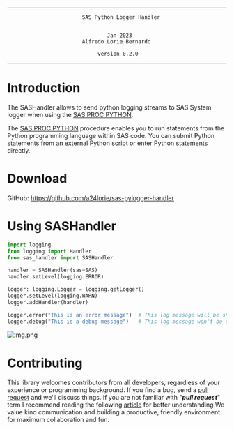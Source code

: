 ***
                            SAS Python Logger Handler
    

                                    Jan 2023
                            Alfredo Lorie Bernardo				

                                 version 0.2.0

***

# Introduction

The SASHandler allows to send python logging streams to SAS System logger when using the [SAS PROC PYTHON](https://go.documentation.sas.com/doc/en/pgmsascdc/default/proc/p0sj9pq2ryjlphn1ceq7ntpc1ipp.htm).

The [SAS PROC PYTHON](https://go.documentation.sas.com/doc/en/pgmsascdc/default/proc/p0sj9pq2ryjlphn1ceq7ntpc1ipp.htm) procedure enables you to run statements from the Python programming language within SAS code. 
You can submit Python statements from an external Python script or enter Python statements directly.  

# Download

GitHub: <https://github.com/a24lorie/sas-pylogger-handler>

# Using SASHandler
   
``` python
import logging
from logging import Handler
from sas_handler import SASHandler 

handler = SASHandler(sas=SAS)
handler.setLevel(logging.ERROR)

logger: logging.Logger = logging.getLogger()
logger.setLevel(logging.WARN)
logger.addHandler(handler)

logger.error("This is an error message")  # This log message will be shown
logger.debug("This is a debug message")   # This log message won't be shown
```
![img.png](img/img.png)
# Contributing
This library welcomes contributors from all developers, regardless of your experience or programming background.
If you find a bug, send a [pull request](https://github.com/a24lorie/PyACL/pulls) and we'll discuss things. If you are not familiar with "***pull request***" term I recommend reading the following [article](https://yangsu.github.io/pull-request-tutorial/) for better understanding
We value kind communication and building a productive, friendly environment for maximum collaboration and fun.
